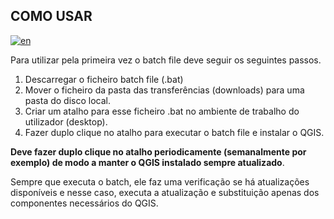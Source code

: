 ## COMO USAR
[![en](https://img.shields.io/badge/lang-en-red.svg)](README.en.md)

Para utilizar pela primeira vez o batch file deve seguir os seguintes passos.
1. Descarregar o ficheiro batch file (.bat)
2. Mover o ficheiro da pasta das transferências (downloads) para uma pasta do disco local.
3. Criar um atalho para esse ficheiro .bat no ambiente de trabalho do utilizador (desktop).
4. Fazer duplo clique no atalho para executar o batch file e instalar o QGIS.

**Deve fazer duplo clique no atalho periodicamente (semanalmente por exemplo) de modo a manter o QGIS instalado sempre atualizado**.

Sempre que executa o batch, ele faz uma verificação se há atualizações disponíveis e nesse caso, executa a atualização e substituição apenas dos componentes necessários do QGIS.
